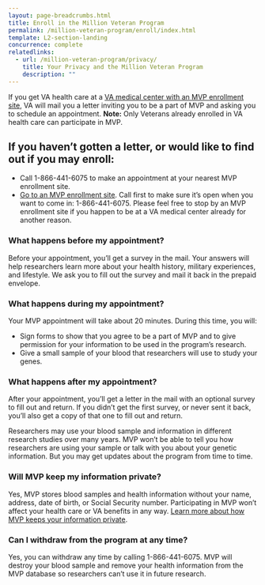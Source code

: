 ```yaml
---
layout: page-breadcrumbs.html
title: Enroll in the Million Veteran Program
permalink: /million-veteran-program/enroll/index.html
template: L2-section-landing
concurrence: complete
relatedlinks:
  - url: /million-veteran-program/privacy/
    title: Your Privacy and the Million Veteran Program
    description: ""  
---
```


If you get VA health care at a [VA medical center with an MVP enrollment site](http://www.research.va.gov/MVP/all-clinics.cfm), VA will mail you a letter inviting you to be a part of MVP and asking you to schedule an appointment.
**Note:** Only Veterans already enrolled in VA health care can participate in MVP.

## If you haven’t gotten a letter, or would like to find out if you may enroll:

-	Call 1-866-441-6075 to make an appointment at your nearest MVP enrollment site.
-	[Go to an MVP enrollment site](http://www.research.va.gov/MVP/all-clinics.cfm). Call first to make sure it’s open when you want to come in: 1-866-441-6075. Please feel free to stop by an MVP enrollment site if you happen to be at a VA medical center already for another reason.

### What happens before my appointment?

Before your appointment, you’ll get a survey in the mail. Your answers will help researchers learn more about your health history, military experiences, and lifestyle. We ask you to fill out the survey and mail it back in the prepaid envelope.

### What happens during my appointment?

Your MVP appointment will take about 20 minutes. During this time, you will:

-	Sign forms to show that you agree to be a part of MVP and to give permission for your information to be used in the program’s research.
-	Give a small sample of your blood that researchers will use to study your genes.

### What happens after my appointment?

After your appointment, you’ll get a letter in the mail with an optional survey to fill out and return. If you didn’t get the first survey, or never sent it back, you’ll also get a copy of that one to fill out and return.

Researchers may use your blood sample and information in different research studies over many years. MVP won’t be able to tell you how researchers are using your sample or talk with you about your genetic information. But you may get updates about the program from time to time.


### Will MVP keep my information private?

Yes, MVP stores blood samples and health information without your name, address, date of birth, or Social Security number. Participating in MVP won’t affect your health care or VA benefits in any way.
[Learn more about how MVP keeps your information private](/MVP/privacy).

### Can I withdraw from the program at any time?

Yes, you can withdraw any time by calling 1-866-441-6075. MVP will destroy your blood sample and remove your health information from the MVP database so researchers can’t use it in future research.
